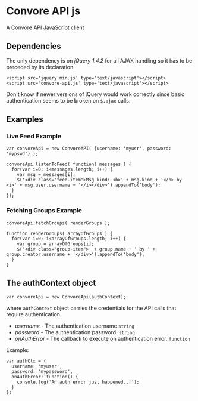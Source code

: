 # Convore API js

A Convore API JavaScript client

## Dependencies

The only dependency is on *jQuery 1.4.2* for all AJAX handling so it has
to be preceded by its declaration.

    <script src='jquery.min.js' type='text/javascript'></script>
    <script src='convore-api.js' type='text/javascript'></script>

Don't know if newer versions of jQuery would work correctly since basic 
authentication seems to be broken on `$.ajax` calls.

## Examples

### Live Feed Example

    var convoreApi = new ConvoreAPI( {username: 'myusr', password: 'mypswd'} );

    convoreApi.listenToFeed( function( messages ) {
      for(var i=0; i<messages.length; i++) {
        var msg = messages[i];
        $('<div class="feed-item">Msg kind: <b>' + msg.kind + '</b> by <i>' + msg.user.username + '</i></div>').appendTo('body');
      }
    });

### Fetching Groups Example

    convoreApi.fetchGroups( renderGroups );

    function renderGroups( arrayOfGroups ) {
      for(var i=0; i<arrayOfGroups.length; i++) {
        var group = arrayOfGroups[i];
        $('<div class="group-item">' + group.name + ' by ' + group.creator.username + '</div>').appendTo('body');
      }
    }

## The authContext object

    var convoreApi = new ConvoreApi(authContext);

where `authContext` object carries the credentials for the API calls that require authentication.

  * *username* - The authentication username `string`
  * *password* - The authentication password. `string`
  * *onAuthError* - The callback to execute on authentication error. `function`

Example:

    var authCtx = {
      username: 'myuser',
      password: 'mypassword',
      onAuthError: function() {
        console.log('An auth error just happened..!');
      }
    };
